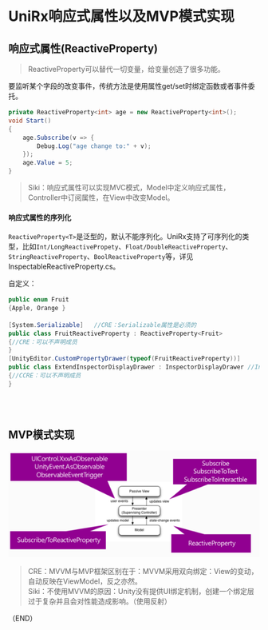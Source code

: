 # UniRx响应式属性以及MVP模式实现            


## 响应式属性(ReactiveProperty)    

> ReactiveProperty可以替代一切变量，给变量创造了很多功能。    

要监听某个字段的改变事件，传统方法是使用属性get/set时绑定函数或者事件委托。      

```C#  
private ReactiveProperty<int> age = new ReactiveProperty<int>();
void Start()
{
    age.Subscribe(v => {
        Debug.Log("age change to:" + v);
    });
    age.Value = 5;
}
```  

> Siki：响应式属性可以实现MVC模式，Model中定义响应式属性，Controller中订阅属性，在View中改变Model。    


#### 响应式属性的序列化    

`ReactiveProperty<T>`是泛型的，默认不能序列化。UniRx⽀持了可序列化的类型，⽐如`Int/LongReactivePropety`、`Float/DoubleReactiveProperty`、`StringReactiveProperty`、`BoolReactiveProperty`等，详见InspectableReactiveProperty.cs。    

自定义：  

```C#  
public enum Fruit
{Apple, Orange }

[System.Serializable]   //CRE：Serializable属性是必须的
public class FruitReactiveProperty : ReactiveProperty<Fruit>
{//CRE：可以不声明成员
}
[UnityEditor.CustomPropertyDrawer(typeof(FruitReactiveProperty))]
public class ExtendInspectorDisplayDrawer : InspectorDisplayDrawer //InspectorDisplayDrawer extends UnityEditor.PropertyDrawer
{//CCRE：可以不声明成员
}
```  


<br />
<br />


## MVP模式实现    

<img src="Images/MVP_Pattern.png"  />  

> CRE：MVVM与MVP框架区别在于：MVVM采用双向绑定：View的变动，自动反映在ViewModel，反之亦然。    
> Siki：不使用MVVM的原因：Unity没有提供UI绑定机制，创建⼀个绑定层过于复杂并且会对性能造成影响。（使⽤反射）    



（END）  